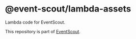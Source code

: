 # @event-scout/lambda-assets

Lambda code for EventScout.

This repository is part of [EventScout](https://github.com/fargito/event-scout).
